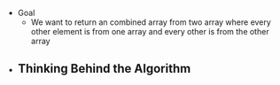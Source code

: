 - Goal
	- We want to return an combined array from two array where every other element is from one array and every other is from the other array
- Thinking Behind the Algorithm
	-